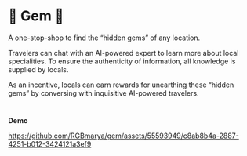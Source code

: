 
# 💎 Gem 💎

A one-stop-shop to find the “hidden gems” of any location. 

Travelers can chat with an AI-powered expert to learn more about local specialities. To ensure the authenticity of information, all knowledge is supplied by locals. 

As an incentive, locals can earn rewards for unearthing these “hidden gems” by conversing with inquisitive AI-powered travelers. 

#

**Demo**

https://github.com/RGBmarya/gem/assets/55593949/c8ab8b4a-2887-4251-b012-3424121a3ef9

